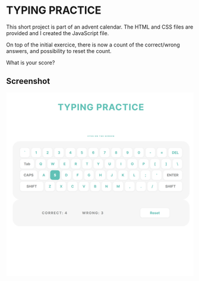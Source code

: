 # TYPING PRACTICE

This short project is part of an advent calendar. The HTML and CSS files are provided and I created the JavaScript file.

On top of the initial exercice, there is now a count of the correct/wrong answers, and possibility to reset the count.

What is your score?

## Screenshot

<img src="screenshot.png" width=800px height=auto>



